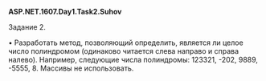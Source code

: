 ﻿<b>ASP.NET.1607.Day1.Task2.Suhov </b>

Задание 2.

• Разработать метод, позволяющий определить, является ли целое число полиндромом (одинаково читается слева направо и справа налево). Например, следующие числа полиндромы: 123321, -202, 9889, -5555, 8. Массивы не использовать. 
